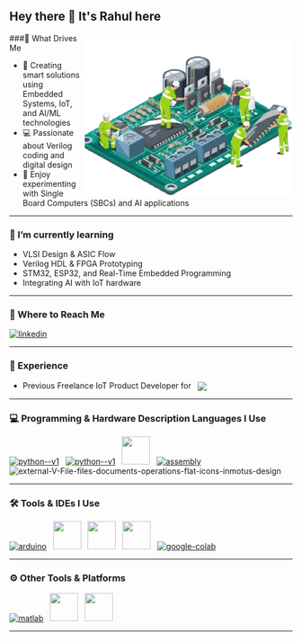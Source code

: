 
## **Hey there 👋 It's Rahul here**

<img align="right" width="370" height="290" src="Assets/Asset.png">

###🎯 What Drives Me
- 🌟 Creating smart solutions using Embedded Systems, IoT, and AI/ML technologies
- 💻 Passionate about Verilog coding and digital design
- 🔧 Enjoy experimenting with Single Board Computers (SBCs) and AI applications

---

### 🌱 I’m currently learning
- VLSI Design & ASIC Flow  
- Verilog HDL & FPGA Prototyping  
- STM32, ESP32, and Real-Time Embedded Programming  
- Integrating AI with IoT hardware

---
### 📱 Where to Reach Me
[<img width="48" height="48" src="https://img.icons8.com/fluency/48/linkedin.png" alt="linkedin"/>](http://in.linkedin.com/in/rahul-v-21bbb3283/) 

---

### 💼 Experience
- Previous Freelance IoT Product Developer for &nbsp; [<img align="center" src="https://www.meganartech.com/images/Logo_And_Name.jpg" height="16">](https://www.meganartech.com/)

---

### 💻 Programming & Hardware Description Languages I Use
[<img width="50" height="50" src="https://img.icons8.com/color/48/python--v1.png" alt="python--v1"/>](https://www.python.org/) &nbsp; [<img width="50" height="50" src="https://upload.wikimedia.org/wikipedia/commons/thumb/4/4e/Micropython-logo.svg/1200px-Micropython-logo.svg.png" alt="python--v1"/>](https://micropython.org/) &nbsp; [<img height="50" width="50" src="https://img.icons8.com/color/48/000000/c-programming.png"/>](https://www.keil.com/) &nbsp; [<img width="50" height="50" src="https://img.icons8.com/color/48/assembly.png" alt="assembly"/>](https://www.keil.com/) &nbsp; <img width="46" height="46" src="https://img.icons8.com/external-flat-icons-inmotus-design/67/external-V-File-files-documents-operations-flat-icons-inmotus-design.png" alt="external-V-File-files-documents-operations-flat-icons-inmotus-design"/>

---
### 🛠 Tools & IDEs I Use
[<img width="50" height="50" src="https://img.icons8.com/color/48/arduino.png" alt="arduino"/>](https://www.arduino.cc/) &nbsp; [<img height="50" width="50" src="https://user-images.githubusercontent.com/1057839/104211453-61c0f400-5434-11eb-8f52-c61c616578da.png"/>](https://thonny.org/) &nbsp; [<img height="50" width="50" src="https://img.icons8.com/color/48/000000/visual-studio-code-2019.png"/>](https://code.visualstudio.com/) &nbsp; [<img height="50" width="50" src="https://cdn-1.webcatalog.io/catalog/eda-playground/eda-playground-icon-filled-256.png?v=1714774237031"/>](https://edaplayground.com/) &nbsp; [<img width="50" height="50" src="https://img.icons8.com/color/48/google-colab.png" alt="google-colab"/>](https://colab.research.google.com/) &nbsp;

---
### ⚙️ Other Tools & Platforms
[<img width="48" height="48" src="https://img.icons8.com/fluency/48/matlab.png" alt="matlab"/>](https://www.mathworks.com/) &nbsp; [<img height="50" width="50" src="https://encrypted-tbn0.gstatic.com/images?q=tbn:ANd9GcQ4IGcryXN3XBDJii1bdcZxmq8z3srOXuQloQ&s"/>](https://easyeda.com/) &nbsp; [<img height="50" width="50" src="https://play-lh.googleusercontent.com/39WfD6TIa8JBI5ZRvb6ZPstZR9YfucLtm5nwWJyx-Elg9TA-9KA5u4mmo26t2B2xfQ"/>](https://www.autodesk.com/campaigns/fusion-360/download) &nbsp;

---
